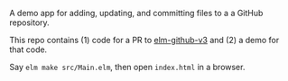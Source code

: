 

A demo app for adding, updating, and committing files to a
a GitHub repository.

This repo contains (1) code for a PR to
[elm-github-v3](https://github.com/avh4/elm-github-v3)
and (2) a demo for that code.

Say `elm make src/Main.elm`, then open `index.html` in a browser.
